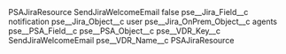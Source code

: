 <?xml version="1.0" encoding="UTF-8"?>
<CustomMetadata xmlns="http://soap.sforce.com/2006/04/metadata" xmlns:xsi="http://www.w3.org/2001/XMLSchema-instance" xmlns:xsd="http://www.w3.org/2001/XMLSchema">
    <label>PSAJiraResource SendJiraWelcomeEmail</label>
    <protected>false</protected>
    <values>
        <field>pse__Jira_Field__c</field>
        <value xsi:type="xsd:string">notification</value>
    </values>
    <values>
        <field>pse__Jira_Object__c</field>
        <value xsi:type="xsd:string">user</value>
    </values>
    <values>
        <field>pse__Jira_OnPrem_Object__c</field>
        <value xsi:type="xsd:string">agents</value>
    </values>
    <values>
        <field>pse__PSA_Field__c</field>
        <value xsi:nil="true"/>
    </values>
    <values>
        <field>pse__PSA_Object__c</field>
        <value xsi:nil="true"/>
    </values>
    <values>
        <field>pse__VDR_Key__c</field>
        <value xsi:type="xsd:string">SendJiraWelcomeEmail</value>
    </values>
    <values>
        <field>pse__VDR_Name__c</field>
        <value xsi:type="xsd:string">PSAJiraResource</value>
    </values>
</CustomMetadata>
